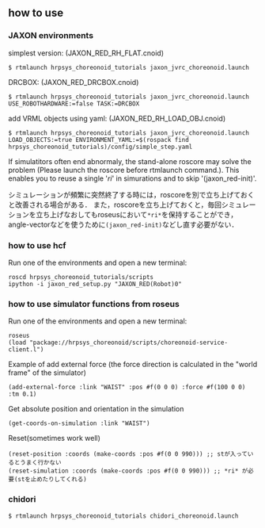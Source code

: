 
## **how to use**
### **JAXON environments**
simplest version: (JAXON_RED_RH_FLAT.cnoid)
```
$ rtmlaunch hrpsys_choreonoid_tutorials jaxon_jvrc_choreonoid.launch
```

DRCBOX: (JAXON_RED_DRCBOX.cnoid)
```
$ rtmlaunch hrpsys_choreonoid_tutorials jaxon_jvrc_choreonoid.launch USE_ROBOTHARDWARE:=false TASK:=DRCBOX
```

add VRML objects using yaml: (JAXON_RED_RH_LOAD_OBJ.cnoid)
```
$ rtmlaunch hrpsys_choreonoid_tutorials jaxon_jvrc_choreonoid.launch LOAD_OBJECTS:=true ENVIRONMENT_YAML:=$(rospack find hrpsys_choreonoid_tutorials)/config/simple_step.yaml
```

If simulatitors often end abnormaly, the stand-alone roscore may solve the problem (Please launch the roscore before rtmlaunch command.).
This enables you to reuse a single '*ri*' in simurations and to skip '(jaxon_red-init)'.

シミュレーションが頻繁に突然終了する時には，roscoreを別で立ち上げておくと改善される場合がある．
また，roscoreを立ち上げておくと，毎回シミュレーションを立ち上げなおしてもroseusにおいて`*ri*`を保持することができ，angle-vectorなどを使うために`(jaxon_red-init)`などし直す必要がない．


### **how to use hcf**
Run one of the environments and open a new terminal:
```
roscd hrpsys_choreonoid_tutorials/scripts
ipython -i jaxon_red_setup.py "JAXON_RED(Robot)0"
```

### **how to use simulator functions from roseus**
Run one of the environments and open a new terminal:
```
roseus
(load "package://hrpsys_choreonoid/scripts/choreonoid-service-client.l")
```
Example of add external force (the force direction is calculated in the "world frame" of the simulator)
```
(add-external-force :link "WAIST" :pos #f(0 0 0) :force #f(100 0 0) :tm 0.1)
```
Get absolute position and orientation in the simulation
```
(get-coords-on-simulation :link "WAIST")

```
Reset(sometimes work well)
```
(reset-position :coords (make-coords :pos #f(0 0 990))) ;; stが入っているとうまく行かない
(reset-simulation :coords (make-coords :pos #f(0 0 990))) ;; *ri* が必要(stを止めたりしてくれる)
```



### **chidori**
```
$ rtmlaunch hrpsys_choreonoid_tutorials chidori_choreonoid.launch
```
